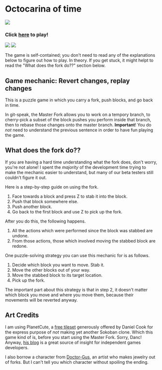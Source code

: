 # Octocarina of time

![](https://raw.github.com/Octocarina/game-off-2012/master/img/README/octocat-link-small.png) 

### Click [here](http://gelisam.com/octocarina) to play!

![](https://raw.github.com/Octocarina/game-off-2012/master/img/README/screenshot1.png) ![](https://raw.github.com/Octocarina/game-off-2012/master/img/README/screenshot2.png) 

The game is self-contained; you don't need to read any of the explanations below to figure out how to play. In theory. If you get stuck, it might helpt to read the "What does the fork do??" section below.


## Game mechanic: Revert changes, replay changes

This is a puzzle game in which you carry a fork, push blocks, and go back in time.

In git-speak, the Master Fork allows you to work on a tempory branch, to cherry-pick a subset of the block pushes you perform inside that branch, then to rebase those changes onto the master branch. **Important**! You do *not* need to understand the previous sentence in order to have fun playing the game.


## What does the fork do??

If you are having a hard time understanding what the fork does, don't worry, you're not alone! I spent the *majority* of the development time trying to make the mechanic easier to understand, but many of our beta testers still couldn't figure it out.

Here is a step-by-step guide on using the fork.

1.  Face towards a block and press Z to stab it into the block.
1.  Push that block somewhere else.
1.  Push another block.
1.  Go back to the first block and use Z to pick up the fork.

After you do this, the following happens.

1.  All the actions which were performed since the block was stabbed are undone.
1.  From those actions, those which involved moving the stabbed block are redone.

One puzzle-solving strategy you can use this mechanic for is as follows.

1.  Decide which block you want to move. Stab it.
1.  Move the other blocks out of your way.
1.  Move the stabbed block to its target location.
1.  Pick up the fork.

The important part about this strategy is that in step 2, it doesn't matter which block you move and where you move them, because their movements will be reverted anyway.

## Art Credits

I am using PlanetCute, a [free tileset](http://www.lostgarden.com/2007/05/dancs-miraculously-flexible-game.html) generously offered by Daniel Cook for the express purpose of *not* making yet another Sokoban clone. Which this game kind of is, before you start using the Master Fork. Sorry, Danc! Anyway, [his blog](http://www.lostgarden.com/) is a great source of insight for independent games developers.

I also borrow a character from <a href="http://doctor-gus.deviantart.com/">Doctor-Gus</a>, an artist who makes jewelry out of forks. But I can't tell you which character without spoiling the ending.
